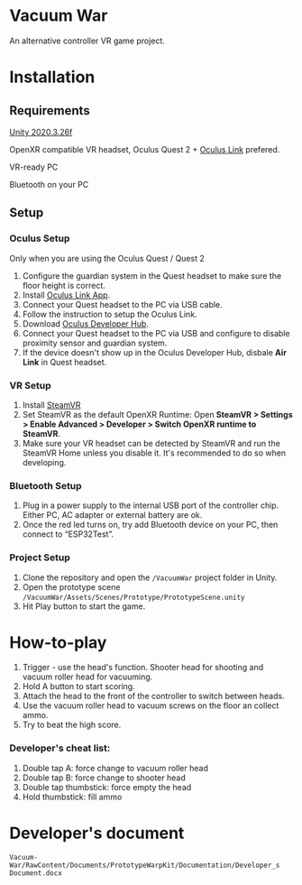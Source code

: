 # Vacuum War
An alternative controller VR game project.

# Installation

## Requirements
[Unity 2020.3.26f](https://unity3d.com/get-unity/download/archive)

OpenXR compatible VR headset, Oculus Quest 2 + [Oculus Link](https://www.oculus.com/setup/) prefered.

VR-ready PC

Bluetooth on your PC

## Setup

### Oculus Setup
Only when you are using the Oculus Quest / Quest 2
1. Configure the guardian system in the Quest headset to make sure the floor height is correct.
2. Install [Oculus Link App](https://www.oculus.com/setup/).
3. Connect your Quest headset to the PC via USB cable.
4. Follow the instruction to setup the Oculus Link.
5. Download [Oculus Developer Hub](https://developer.oculus.com/documentation/unity/ts-odh/).
6. Connect your Quest headset to the PC via USB and configure to disable proximity sensor and guardian system.
7. If the device doesn't show up in the Oculus Developer Hub, disbale **Air Link** in Quest headset.

### VR Setup
1. Install [SteamVR](https://store.steampowered.com/app/250820/SteamVR/)
2. Set SteamVR as the default OpenXR Runtime: Open **SteamVR > Settings > Enable Advanced > Developer > Switch OpenXR runtime to SteamVR**.
3. Make sure your VR headset can be detected by SteamVR and run the SteamVR Home unless you disable it.  It's recommended to do so when developing.

### Bluetooth Setup
1. Plug in a power supply to the internal USB port of the controller chip.  Either PC, AC adapter or external battery are ok.
2. Once the red led turns on, try add Bluetooth device on your PC, then connect to “ESP32Test”.

### Project Setup
1. Clone the repository and open the `/VacuumWar` project folder in Unity.
2. Open the prototype scene `/VacuumWar/Assets/Scenes/Prototype/PrototypeScene.unity`
3. Hit Play button to start the game.

# How-to-play
1. Trigger - use the head's function.  Shooter head for shooting and vacuum roller head for vacuuming.
2. Hold A button to start scoring.
3. Attach the head to the front of the controller to switch between heads.
4. Use the vacuum roller head to vacuum screws on the floor an collect ammo.
5. Try to beat the high score.

### Developer's cheat list:
1. Double tap A: force change to vacuum roller head
2. Double tap B: force change to shooter head
3. Double tap thumbstick: force empty the head
4. Hold thumbstick: fill ammo

# Developer's document
`Vacuum-War/RawContent/Documents/PrototypeWarpKit/Documentation/Developer_s Document.docx`
